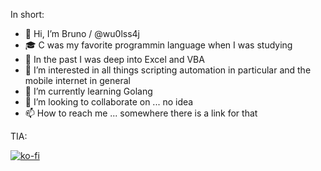 In short:

- 👋 Hi, I’m Bruno / @wu0lss4j
- 🎓 C was my favorite programmin language when I was studying
- 💼 In the past I was deep into Excel and VBA
- 👀 I’m interested in all things scripting automation in particular and the mobile internet in general
- 🌱 I’m currently learning Golang
- 💞️ I’m looking to collaborate on ... no idea
- 📫 How to reach me ... somewhere there is a link for that

TIA:

[![ko-fi](https://ko-fi.com/img/githubbutton_sm.svg)](https://ko-fi.com/T6T2Q57QX)

<!---
wu0lss4j/wu0lss4j is a ✨ special ✨ repository because its `README.md` (this file) appears on your GitHub profile.
You can click the Preview link to take a look at your changes.
--->
